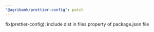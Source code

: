 ```yaml
---
"@agribank/prettier-config": patch
---
```


fix(prettier-config): include dist in files property of package.json file
